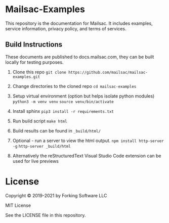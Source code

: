 # Mailsac-Examples
This repository is the documentation for Mailsac. It includes examples, service
information, privacy policy, and terms of services.

## Build Instructions
These documents are published to docs.mailsac.com, they can be built locally
for testing purposes.

1. Clone this repo
   `git clone https://github.com/mailsac/mailsac-examples.git`

2. Change directories to the cloned repo
   `cd mailsac-examples`

3. Setup virtual environment (option but helps isolate python modules)
   `python3 -m venv venv`
   `source venv/bin/activate`

4. Install sphinx
   `pip3 install -r requirements.txt`

5. Run build script
   `make html`

6. Build results can be found in `_build/html/`

7. Optional - run a server to view the html output.
    `npm install http-server -g`
    `http-server _build/html`

8. Alternatively the reStructuredText Visual Studio Code extension can be used for live previews

# License

Copyright © 2019-2021 by Forking Software LLC

MIT License

See the LICENSE file in this repository.
